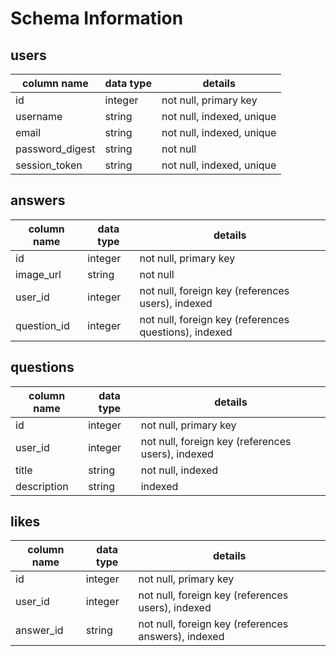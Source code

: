 # Schema Information

## users
column name     | data type | details
----------------|-----------|-----------------------
id              | integer   | not null, primary key
username        | string    | not null, indexed, unique
email           | string    | not null, indexed, unique
password_digest | string    | not null
session_token   | string    | not null, indexed, unique

## answers
column name | data type | details
------------|-----------|-----------------------
id          | integer   | not null, primary key
image_url   | string    | not null
user_id     | integer   | not null, foreign key (references users), indexed
question_id | integer   | not null, foreign key (references questions), indexed

## questions
column name | data type | details
------------|-----------|-----------------------
id          | integer   | not null, primary key
user_id     | integer   | not null, foreign key (references users), indexed
title       | string    | not null, indexed
description | string    | indexed

## likes
column name | data type | details
------------|-----------|-----------------------
id          | integer   | not null, primary key
user_id     | integer   | not null, foreign key (references users), indexed
answer_id   | string    | not null, foreign key (references answers), indexed

